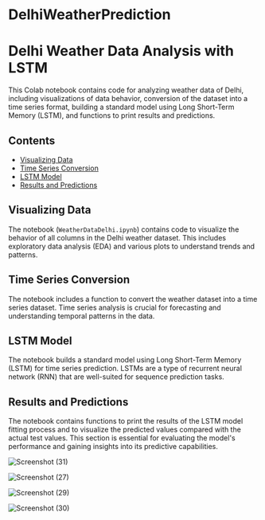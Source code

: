 # DelhiWeatherPrediction


# Delhi Weather Data Analysis with LSTM

This Colab notebook contains code for analyzing weather data of Delhi, including visualizations of data behavior, conversion of the dataset into a time series format, building a standard model using Long Short-Term Memory (LSTM), and functions to print results and predictions.

## Contents

- [Visualizing Data](#visualizing-data)
- [Time Series Conversion](#time-series-conversion)
- [LSTM Model](#lstm-model)
- [Results and Predictions](#results-and-predictions)


## Visualizing Data

The notebook (`WeatherDataDelhi.ipynb`) contains code to visualize the behavior of all columns in the Delhi weather dataset. This includes exploratory data analysis (EDA) and various plots to understand trends and patterns.

## Time Series Conversion

The notebook includes a function to convert the weather dataset into a time series dataset. Time series analysis is crucial for forecasting and understanding temporal patterns in the data.

## LSTM Model

The notebook builds a standard model using Long Short-Term Memory (LSTM) for time series prediction. LSTMs are a type of recurrent neural network (RNN) that are well-suited for sequence prediction tasks.

## Results and Predictions

The notebook contains functions to print the results of the LSTM model fitting process and to visualize the predicted values compared with the actual test values. This section is essential for evaluating the model's performance and gaining insights into its predictive capabilities.

![Screenshot (31)](https://github.com/ishannjr/DelhiWeatherPrediction/assets/87802247/c5917214-e133-45a7-b4d2-009813f78b95)

![Screenshot (27)](https://github.com/ishannjr/DelhiWeatherPrediction/assets/87802247/275a9f82-8d5b-4463-ba33-b8ec591f37fb)

![Screenshot (29)](https://github.com/ishannjr/DelhiWeatherPrediction/assets/87802247/715944b5-c346-4697-8d69-ad86b1cfcf4d)

![Screenshot (30)](https://github.com/ishannjr/DelhiWeatherPrediction/assets/87802247/517a955d-cf21-4241-a2ea-18bd68900800)




